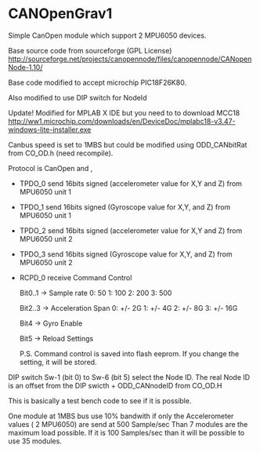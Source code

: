CANOpenGrav1
============

  Simple CanOpen module which support 2 MPU6050 devices.
  
  Base source code from sourceforge  (GPL License)
    http://sourceforge.net/projects/canopennode/files/canopennode/CANopenNode-1.10/
    
  Base code modified to accept microchip PIC18F26K80.
  
  Also modified to use DIP switch for NodeId
  
  Update! Modified for MPLAB X IDE but you need to to download MCC18
  http://ww1.microchip.com/downloads/en/DeviceDoc/mplabc18-v3.47-windows-lite-installer.exe
  
  Canbus speed is set to 1MBS but could be modified using  ODD_CANbitRat  from CO_OD.h (need recompile).

  Protocol is CanOpen and ,
  
  - TPDO_0 send 16bits signed (accelerometer value for X,Y and Z) from MPU6050 unit 1
  - TPDO_1 send 16bits signed (Gyroscope value for X,Y, and Z) from MPU6050 unit 1
  - TPDO_2 send 16bits signed (accelerometer value for X,Y and Z) from MPU6050 unit 2
  - TPDO_3 send 16bits signed (Gyroscope value for X,Y, and Z) from MPU6050 unit 2
  
  - RCPD_0 receive Command Control

    Bit0..1 ->  Sample rate
               0: 50
               1: 100
               2: 200
               3: 500
               
    Bit2..3 ->  Acceleration Span
               0: +/- 2G
               1: +/- 4G
               2: +/- 8G
               3: +/- 16G
          
    Bit4    ->  Gyro Enable
   
    Bit5    ->  Reload Settings
    
    P.S.  Command control is saved into flash eeprom. If you change the setting, it will be stored.
   
DIP switch Sw-1 (bit 0) to Sw-6 (bit 5)  select the Node ID.
      The real Node ID is an offset from the DIP swicth  + ODD_CANnodeID from CO_OD.H
     
     
           
This is basically a test bench code to see if it is possible.
  
One module at 1MBS bus use 10% bandwith if only the Accelerometer values ( 2 MPU6050) are send at 500 Sample/sec Than 7 modules are
the maximum load possible. If it is 100 Samples/sec than it will be possible to use 35 modules. 
  
  
  
  
